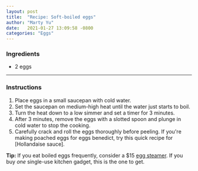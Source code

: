 ```yaml
---
layout: post
title:  "Recipe: Soft-boiled eggs"
author: "Marty Yu"
date:   2021-01-27 13:09:58 -0800
categories: "Eggs"
---
```

### Ingredients
* 2 eggs

---

### Instructions
1. Place eggs in a small saucepan with cold water.
2. Set the saucepan on medium-high heat until the water just starts to boil.
3. Turn the heat down to a low simmer and set a timer for 3 minutes.
4. After 3 minutes, remove the eggs with a slotted spoon and plunge in cold water to stop the cooking.
5. Carefully crack and roll the eggs thoroughly before peeling.
If you're making poached eggs for eggs benedict, try this quick recipe for [Hollandaise sauce].

**Tip:** If you eat boiled eggs frequently, consider a $15 [egg steamer]. If you buy _one_ single-use kitchen gadget, this is the one to get.


[egg steamer]: https://www.amazon.com/Elite-Cuisine-EGC-007-Hard-Boiled-Auto-Shut/dp/B00F0RDRFS/
